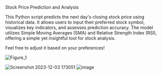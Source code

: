 
Stock Price Prediction and Analysis

This Python script predicts the next day's closing stock price using historical data. It allows users to input their preferred stock 
symbol, visualizes key indicators, and assesses prediction accuracy. The model utilizes Simple Moving Averages (SMA) and Relative 
Strength Index (RSI), offering a simple yet insightful tool for stock analysis.

Feel free to adjust it based on your preferences!

![Figure_1](https://github.com/MoustAhmed/PythonStockPrediction/assets/121663630/c83f5057-f806-42f3-8bd7-1837561956f9)

![Screenshot 2023-12-03 173051](https://github.com/MoustAhmed/PythonStockPrediction/assets/121663630/232bb5b1-892a-4703-97fc-2221c7fceb8a)
![image](https://github.com/MoustAhmed/PythonStockPrediction/assets/121663630/140f5005-2f0a-418e-8188-826d7ac23291)

